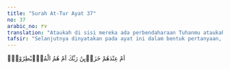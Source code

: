 ```yaml
---
title: "Surah At-Tur Ayat 37"
no: 37
arabic_no: ٣٧
translation: "Ataukah di sisi mereka ada perbendaharaan Tuhanmu ataukah mereka yang berkuasa?"
tafsir: "Selanjutnya dinyatakan pada ayat ini dalam bentuk pertanyaan, apakah mereka bertindak selaku penguasa dan di tangan mereka perbendaharaan Tuhan. Kemudian mereka menganugerahkan jabatan kenabian kepada siapa yang mereka kehendaki dan memilih orang-orang yang mereka senangi? Ataukah mereka itu orang-orang yang berkuasa sehingga mereka mengatur urusan alam semesta, kemudian mereka menjadikan sesuatu atas kehendak dan kemauan mereka? Kenyataannya tidak demikian. Akan tetapi Allah-lah Yang Mahakuasa, yang mengatur dan menjadikan semuanya yang dikehendaki-Nya. Diriwayatkan oleh Imam al-Bukhari dari az-Zuhri, dari Muhammad bin Jubair bin Muth'im bapaknya berkata, \"Saya mendengar Nabi Muhammad saw membaca Surah ath-thur ketika salat Magrib. Ketika telah sampai pada ayat 35-37 ini, jantungku hampir terasa melayang. Dan Jubair bin Muth'im telah datang kepada Nabi Muhammad saw setelah Perang Badar dalam tahanan. Saat itu dia masih seorang musyrik. Kemudian dia mendengarkan ayat ini yang akhirnya ia masuk Islam.\""
---
```

اَمْ عِنْدَهُمْ خَزَاۤىِٕنُ رَبِّكَ اَمْ هُمُ الْمُصَۣيْطِرُوْنَۗ  
